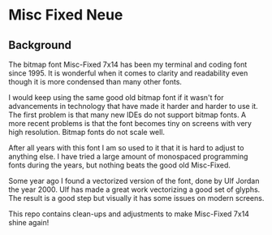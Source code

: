 # Misc Fixed Neue

## Background
The bitmap font Misc-Fixed 7x14 has been my terminal and coding font since 1995.
It is wonderful when it comes to clarity and readability even though it is more
condensed than many other fonts. 

I would keep using the same good old bitmap font if it wasn't for advancements
in technology that have made it harder and harder to use it. The first problem
is that many new IDEs do not support bitmap fonts. A more recent problems is that
the font becomes tiny on screens with very high resolution. Bitmap fonts do not
scale well.

After all years with this font I am so used to it that it is hard to adjust to
anything else. I have tried a large amount of monospaced programming fonts
during the years, but nothing beats the good old Misc-Fixed.

Some year ago I found a vectorized version of the font, done by Ulf Jordan
the year 2000. Ulf has made a great work vectorizing a good set of glyphs.
The result is a good step but visually it has some issues on modern screens.

This repo contains clean-ups and adjustments to make Misc-Fixed 7x14
shine again! 

